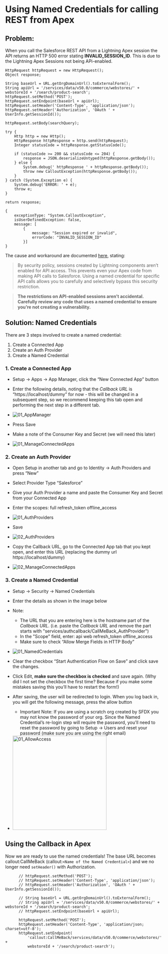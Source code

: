 # Using Named Credentials for calling REST from Apex

## Problem:

When you call the Salesforce REST API from a Lightning Apex session the API returns an HTTP 500 error stating **INVALID_SESSION_ID**. This is due to the Lightning Apex Sessions not being APi-enabled.

```
HttpRequest httpRequest = new HttpRequest();
Object response;

String baseUrl = URL.getOrgDomainUrl().toExternalForm();
String apiUrl = '/services/data/v50.0/commerce/webstores/' + webstoreId + '/search/product-search';
httpRequest.setMethod('POST');
httpRequest.setEndpoint(baseUrl + apiUrl);
httpRequest.setHeader('Content-Type', 'application/json');
httpRequest.setHeader('Authorization', 'OAuth ' + UserInfo.getSessionId());

httpRequest.setBody(searchQuery);

try {
    Http http = new Http();
    HttpResponse httpResponse = http.send(httpRequest);
    Integer statusCode = httpResponse.getStatusCode();

    if (statusCode >= 200 && statusCode <= 204) {
        response = JSON.deserializeUntyped(httpResponse.getBody());
    } else {
        System.debug(' httpResponse ' + httpResponse.getBody());
        throw new CalloutException(httpResponse.getBody());
    }
} catch (System.Exception e) {
    System.debug('ERROR: ' + e);
    throw e;
}

return response;

```

```
{
    exceptionType: "System.CalloutException",
    isUserDefinedException: false,
    message: [
        {
            message: "Session expired or invalid",
            errorCode: "INVALID_SESSION_ID"
        }]
}
```

The cause and workaround are documented [here](https://developer.salesforce.com/docs/atlas.en-us.lightning.meta/lightning/apex_api_calls.htm), stating:

> By security policy, sessions created by Lightning components aren’t enabled for API access. This prevents even your Apex code from making API calls to Salesforce. Using a named credential for specific API calls allows you to carefully and selectively bypass this security restriction.

> **The restrictions on API-enabled sessions aren’t accidental. Carefully review any code that uses a named credential to ensure you’re not creating a vulnerability.**

## Solution: Named Credentials

There are 3 steps involved to create a named credential:

1. Create a Connected App
2. Create an Auth Provider
3. Create a Named Credential

### 1. Create a Connected App

-   Setup → Apps → App Manager, click the “New Connected App” button
-   Enter the following details, noting that the _Callback URL_ is “https://localhost/dummy” for now - this will be changed in a subsequent step, so we recommend keeping this tab open and performing the next step in a different tab.

-   ![01_AppManager](images/01_AppManager.png)
-   Press Save
-   Make a note of the Consumer Key and Secret (we will need this later)
-   ![01_ManageConnectedApps](images/01_ManageConnectedApps.png)

### 2. Create an Auth Provider

-   Open Setup in another tab and go to Identity → Auth Providers and press “New”
-   Select Provider Type “Salesforce”
-   Give your Auth Provider a name and paste the Consumer Key and Secret from your Connected App
-   Enter the scopes: full refresh_token offline_access

-   ![01_AuthProviders](images/01_AuthProviders.png)
-   Save
-   ![02_AuthProviders](images/02_AuthProviders.png)
-   Copy the Callback URL, go to the Connected App tab that you kept open, and enter this URL (replacing the dummy url https://localhost/dummy)
-   ![02_ManageConnectedApps](images/02_ManageConnectedApps.png)

### 3. Create a Named Credential

-   Setup → Security → Named Credentials
-   Enter the details as shown in the image below
-   Note:

    -   The URL that you are entering here is the hostname part of the _Callback URL_. (i.e. paste the _Callback URL_ and remove the part starts with "services/authcallback/CallMeBack_AuthProvider")
    -   In the "Scope" field, enter: api web refresh_token offline_access
    -   Make sure to check “Allow Merge Fields in HTTP Body”

-   ![01_NamedCredentials](images/01_NamedCredentials.png)
-   Clear the checkbox “Start Authentication Flow on Save” and click save the changes.
-   Click Edit, **make sure the checkbox is checked** and save again. (Why did I not set the checkbox the first time? Because if you make some mistakes saving this you’ll have to restart the form!)
-   After saving, the user will be redirected to login. When you log back in, you will get the following message, press the allow button
    -   Important Note: If you are using a scratch org created by SFDX you may not know the password of your org. Since the Named Credential’s re-login step will require the password, you'll need to reset the password by going to Setup -> Users and reset your password (make sure you are using the right email)
-   <img src="images/01_AllowAccess.png" alt="01_AllowAccess" width="300">

## Using the Callback in Apex

Now we are ready to use the named credentials! The base URL becomes callout:CallMeBack (callout:`<Name of the Named Credential>`) and we no longer need `setHeader()` with Authorization.

```
      // httpRequest.setMethod('POST');
      // httpRequest.setHeader('Content-Type', 'application/json');
      // httpRequest.setHeader('Authorization', 'OAuth ' + UserInfo.getSessionId());

      // String baseUrl = URL.getOrgDomainUrl().toExternalForm();
      // String apiUrl = '/services/data/v50.0/commerce/webstores/' + webstoreId + '/search/product-search';
      // httpRequest.setEndpoint(baseUrl + apiUrl);

      httpRequest.setMethod('POST');
      httpRequest.setHeader('Content-Type', 'application/json;  charset=utf-8');
      httpRequest.setEndpoint(
          'callout:CallMeBack/services/data/v50.0/commerce/webstores/' +
          webstoreId + '/search/product-search');
```
